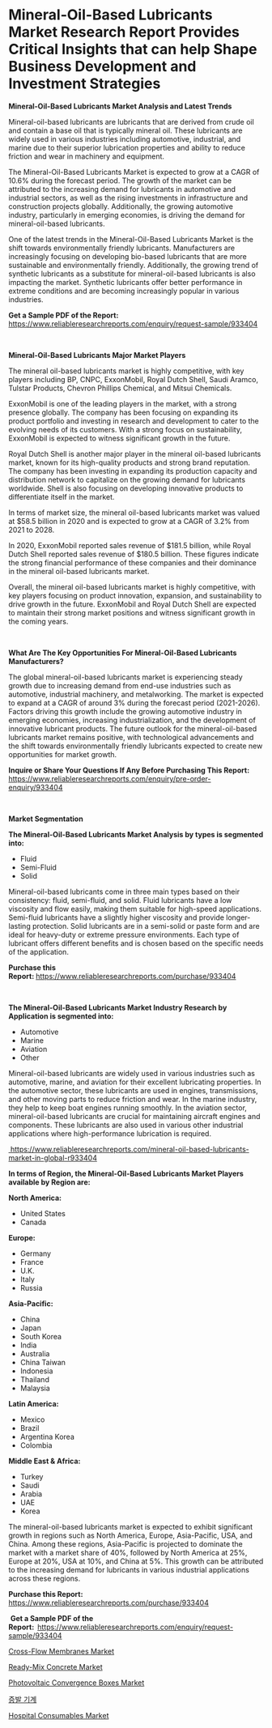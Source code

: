 <p><h1>Mineral-Oil-Based Lubricants Market Research Report Provides Critical Insights that can help Shape Business Development and Investment Strategies</h1></p><p><strong>Mineral-Oil-Based Lubricants Market Analysis and Latest Trends</strong></p>
<p><p>Mineral-oil-based lubricants are lubricants that are derived from crude oil and contain a base oil that is typically mineral oil. These lubricants are widely used in various industries including automotive, industrial, and marine due to their superior lubrication properties and ability to reduce friction and wear in machinery and equipment.</p><p>The Mineral-Oil-Based Lubricants Market is expected to grow at a CAGR of 10.6% during the forecast period. The growth of the market can be attributed to the increasing demand for lubricants in automotive and industrial sectors, as well as the rising investments in infrastructure and construction projects globally. Additionally, the growing automotive industry, particularly in emerging economies, is driving the demand for mineral-oil-based lubricants.</p><p>One of the latest trends in the Mineral-Oil-Based Lubricants Market is the shift towards environmentally friendly lubricants. Manufacturers are increasingly focusing on developing bio-based lubricants that are more sustainable and environmentally friendly. Additionally, the growing trend of synthetic lubricants as a substitute for mineral-oil-based lubricants is also impacting the market. Synthetic lubricants offer better performance in extreme conditions and are becoming increasingly popular in various industries.</p></p>
<p><strong>Get a Sample PDF of the Report:&nbsp;</strong> <a href="https://www.reliableresearchreports.com/enquiry/request-sample/933404">https://www.reliableresearchreports.com/enquiry/request-sample/933404</a></p>
<p>&nbsp;</p>
<p><strong>Mineral-Oil-Based Lubricants Major Market Players</strong></p>
<p><p>The mineral oil-based lubricants market is highly competitive, with key players including BP, CNPC, ExxonMobil, Royal Dutch Shell, Saudi Aramco, Tulstar Products, Chevron Phillips Chemical, and Mitsui Chemicals. </p><p>ExxonMobil is one of the leading players in the market, with a strong presence globally. The company has been focusing on expanding its product portfolio and investing in research and development to cater to the evolving needs of its customers. With a strong focus on sustainability, ExxonMobil is expected to witness significant growth in the future.</p><p>Royal Dutch Shell is another major player in the mineral oil-based lubricants market, known for its high-quality products and strong brand reputation. The company has been investing in expanding its production capacity and distribution network to capitalize on the growing demand for lubricants worldwide. Shell is also focusing on developing innovative products to differentiate itself in the market.</p><p>In terms of market size, the mineral oil-based lubricants market was valued at $58.5 billion in 2020 and is expected to grow at a CAGR of 3.2% from 2021 to 2028.</p><p>In 2020, ExxonMobil reported sales revenue of $181.5 billion, while Royal Dutch Shell reported sales revenue of $180.5 billion. These figures indicate the strong financial performance of these companies and their dominance in the mineral oil-based lubricants market.</p><p>Overall, the mineral oil-based lubricants market is highly competitive, with key players focusing on product innovation, expansion, and sustainability to drive growth in the future. ExxonMobil and Royal Dutch Shell are expected to maintain their strong market positions and witness significant growth in the coming years.</p></p>
<p>&nbsp;</p>
<p><strong>What Are The Key Opportunities For Mineral-Oil-Based Lubricants Manufacturers?</strong></p>
<p><p>The global mineral-oil-based lubricants market is experiencing steady growth due to increasing demand from end-use industries such as automotive, industrial machinery, and metalworking. The market is expected to expand at a CAGR of around 3% during the forecast period (2021-2026). Factors driving this growth include the growing automotive industry in emerging economies, increasing industrialization, and the development of innovative lubricant products. The future outlook for the mineral-oil-based lubricants market remains positive, with technological advancements and the shift towards environmentally friendly lubricants expected to create new opportunities for market growth.</p></p>
<p><strong>Inquire or Share Your Questions If Any Before Purchasing This Report:</strong> <a href="https://www.reliableresearchreports.com/enquiry/pre-order-enquiry/933404">https://www.reliableresearchreports.com/enquiry/pre-order-enquiry/933404</a></p>
<p>&nbsp;</p>
<p><strong>Market Segmentation</strong></p>
<p><strong>The Mineral-Oil-Based Lubricants Market Analysis by types is segmented into:</strong></p>
<p><ul><li>Fluid</li><li>Semi-Fluid</li><li>Solid</li></ul></p>
<p><p>Mineral-oil-based lubricants come in three main types based on their consistency: fluid, semi-fluid, and solid. Fluid lubricants have a low viscosity and flow easily, making them suitable for high-speed applications. Semi-fluid lubricants have a slightly higher viscosity and provide longer-lasting protection. Solid lubricants are in a semi-solid or paste form and are ideal for heavy-duty or extreme pressure environments. Each type of lubricant offers different benefits and is chosen based on the specific needs of the application.</p></p>
<p><strong>Purchase this Report:&nbsp;</strong><a href="https://www.reliableresearchreports.com/purchase/933404">https://www.reliableresearchreports.com/purchase/933404</a></p>
<p>&nbsp;</p>
<p><strong>The Mineral-Oil-Based Lubricants Market Industry Research by Application is segmented into:</strong></p>
<p><ul><li>Automotive</li><li>Marine</li><li>Aviation</li><li>Other</li></ul></p>
<p><p>Mineral-oil-based lubricants are widely used in various industries such as automotive, marine, and aviation for their excellent lubricating properties. In the automotive sector, these lubricants are used in engines, transmissions, and other moving parts to reduce friction and wear. In the marine industry, they help to keep boat engines running smoothly. In the aviation sector, mineral-oil-based lubricants are crucial for maintaining aircraft engines and components. These lubricants are also used in various other industrial applications where high-performance lubrication is required.</p></p>
<p><a href="https://www.reliableresearchreports.com/mineral-oil-based-lubricants-market-in-global-r933404">&nbsp;https://www.reliableresearchreports.com/mineral-oil-based-lubricants-market-in-global-r933404</a></p>
<p><strong>In terms of Region, the Mineral-Oil-Based Lubricants Market Players available by Region are:</strong></p>
<p>
    <p> <strong> North America: </strong>
        <ul>
            <li>United States</li>
            <li>Canada</li>
        </ul>
        </p> 
    <p> <strong> Europe: </strong>
        <ul>
            <li>Germany</li>
            <li>France</li>
            <li>U.K.</li>
            <li>Italy</li>
            <li>Russia</li>
        </ul>
        </p> 
    <p> <strong> Asia-Pacific: </strong>
        <ul>
            <li>China</li>
            <li>Japan</li>
            <li>South Korea</li>
            <li>India</li>
            <li>Australia</li>
            <li>China Taiwan</li>
            <li>Indonesia</li>
            <li>Thailand</li>
            <li>Malaysia</li>
        </ul>
        </p> 
    <p> <strong> Latin America: </strong>
        <ul>
            <li>Mexico</li>
            <li>Brazil</li>
            <li>Argentina Korea</li>
            <li>Colombia</li>
        </ul>
        </p> 
    <p> <strong> Middle East & Africa: </strong>
        <ul>
            <li>Turkey</li>
            <li>Saudi</li>
            <li>Arabia</li>
            <li>UAE</li>
            <li>Korea</li>
        </ul>
    </p>
    </p>
<p><p>The mineral-oil-based lubricants market is expected to exhibit significant growth in regions such as North America, Europe, Asia-Pacific, USA, and China. Among these regions, Asia-Pacific is projected to dominate the market with a market share of 40%, followed by North America at 25%, Europe at 20%, USA at 10%, and China at 5%. This growth can be attributed to the increasing demand for lubricants in various industrial applications across these regions.</p></p>
<p><strong>Purchase this Report: </strong><a href="https://www.reliableresearchreports.com/purchase/933404">https://www.reliableresearchreports.com/purchase/933404</a></p>
<p>&nbsp;<strong>Get a Sample PDF of the Report:&nbsp;&nbsp;</strong><a href="https://www.reliableresearchreports.com/enquiry/request-sample/933404">https://www.reliableresearchreports.com/enquiry/request-sample/933404</a></p>
<p><strong></strong></p>
<p><p><a href="https://github.com/sofayahoo2023/Market-Research-Report-List-6/blob/main/cross-flow-membranes-market.md">Cross-Flow Membranes Market</a></p><p><a href="https://github.com/joannesouthgate/Market-Research-Report-List-4/blob/main/ready-mix-concrete-market.md">Ready-Mix Concrete Market</a></p><p><a href="https://www.linkedin.com/pulse/photovoltaic-convergence-boxes-market-trends-analysis-odlif?trackingId=8MLdvuFCj9r2VZk07ySclA%3D%3D">Photovoltaic Convergence Boxes Market</a></p><p><a href="https://medium.com/@ayesakhan333/%EC%A6%9D%EB%B0%9C%EA%B8%B0-%EA%B8%B0%EA%B3%84-%EC%8B%9C%EC%9E%A5-%EC%A0%90%EC%9C%A0%EC%9C%A8-%EB%B0%8F-%EC%8B%A0%EA%B7%9C-%ED%8A%B8%EB%A0%8C%EB%93%9C-%EB%B6%84%EC%84%9D-%EC%9C%A0%ED%98%95-%EC%9D%91%EC%9A%A9-%EC%B5%9C%EC%A2%85-%EC%82%AC%EC%9A%A9%EC%9E%90%EB%B3%84%EB%A1%9C-%EB%B6%84%EC%84%9D-%EB%B0%8F-2024%EB%85%84%EB%B6%80%ED%84%B0-2031%EB%85%84%EA%B9%8C%EC%A7%80%EC%9D%98-%EC%98%88%EC%B8%A1-115f76255ee0">증발 기계</a></p><p><a href="https://medium.com/@parmer78465/hospital-consumables-market-a-global-and-regional-analysis-2024-2031-73a6602f3546">Hospital Consumables Market</a></p></p>